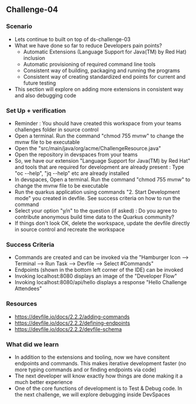 ## Challenge-04

### Scenario
* Lets continue to built on top of ds-challenge-03
* What we have done so far to reduce Developers pain points?
    * Automatic Extensions (Language Support for Java(TM) by Red Hat) inclusion
    * Automatic provisioning of required command line tools
    * Consistent way of building, packaging and running the programs
    * Consistent way of creating standardized end points for current and future testing
* This section will explore on adding more extensions in consistent way and also debugging code

### Set Up + verification
* Reminder : You should have created this workspace from your teams challenges folder in source control
* Open a terminal. Run the command "chmod 755 mvnw" to change the mvnw file to be executable
* Open the "src/main/java/org/acme/ChallengeResource.java" 
* Open the repository in devspaces from your teams
* So, we have our extension "Language Support for Java(TM) by Red Hat" and tools that are required for development are already present : Type "oc --help", "jq --help" etc are already installed
* In devspaces, Open a terminal. Run the command "chmod 755 mvnw" to change the mvnw file to be executable
* Run the quarkus application using commands "2. Start Development mode" you created in devfile. See success criteria on how to run the command
* Select your option "y/n" to the question (if asked) : Do you agree to contribute anonymous build time data to the Quarkus community?
* If things don't look OK, delete the workspace, update the devfile directly in source control and recreate the workspace


### Success Criteria
* Commands are created and can be invoked via the "Hamburger Icon --> Terminal --> Run Task --> Devfile --> Select #Commands"
* Endpoints (shown in the bottom left corner of the IDE) can be invoked
* Invoking localhost:8080 displays an image of the "Developer Flow"
* Invoking localhost:8080/api/hello displays a response "Hello Challenge Attendees"

### Resources
* https://devfile.io/docs/2.2.2/adding-commands
* https://devfile.io/docs/2.2.2/defining-endpoints
* https://devfile.io/docs/2.2.2/devfile-schema

### What did we learn
* In addition to the extensions and tooling, now we have consitent endpoints and commands. This makes iterative development faster (no more typing commands and or finding endpoints via code)
* The next developer will know exactly how things are done making it a much better experience
* One of the core functions of development is to Test & Debug code. In the next challenge, we will explore debugging inside DevSpaces

